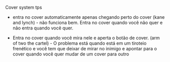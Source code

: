  Cover system tps

- entra no cover automaticamente apenas chegando perto do cover
(kane and lynch) - não funciona bem. Entra no cover quando você não quer 
e não entra quando você quer.

- Entra no cover quando você mira nele e aperta o botão de cover. (arm of two the cartel) - O problema está quando está em um tiroteio frenético e você tem que deixar de mirar no inimigo e apontar
para o cover quando você quer mudar de um cover para outro

